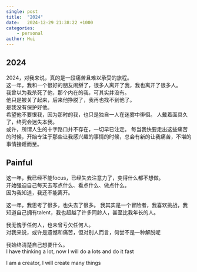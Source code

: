 ```yaml
---
single: post
title:  "2024"
date:   2024-12-29 21:38:22 +1000
categories: 
    - personal
author: Hui
---
```


## 2024
2024，对我来说，真的是一段痛苦且难以承受的旅程。  
这一年，我和一个很好的朋友闹掰了，很多人离开了我，我也离开了很多人。  
我曾以为我杀死了他，那个内在的我，可其实并没有。  
他只是被关了起来，后来他挣脱了，我再也找不到他了。  
是我没有保护好他。  
希望他不要恨我，因为那时的我，也只是独自一人在迷雾中徘徊。
人戴着面具久了，终究会迷失本我。  
或许，所谓人生的十字路口并不存在，一切早已注定。
每当我快要走出这些痛苦的时候，开始专注于那些让我感兴趣的事情的时候，总会有新的让我痛苦，不堪的事情接踵而至。


## Painful
这一年，我已经不能focus，已经失去注意力了，变得什么都不想做。  
开始强迫自己每天去写点什么、看点什么、做点什么。  
因为我知道，我还不能离开。

这一年，我思考了很多，也失去了很多。
我其实是一个冒险者，我喜欢挑战，我知道自己拥有talent，我也超越了许多同龄人，甚至比我年长的人。

我无愧于任何人，也未曾亏欠任何人。  
对我来说，或许是遗憾和痛苦，但对别人而言，何尝不是一种解脱呢

我始终清楚自己想要什么。  
I have thinking a lot, now I will do a lots and do it fast

I am a creator, I will create many things 